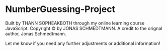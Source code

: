 # NumberGuessing-Project
Built by THANN SOPHEAKBOTH through my online learning course JavaScript. Copyright © by JONAS SCHMEDTMANN. A credit to the orignal author, Jonas Schmedtmann.

Let me know if you need any further adjustments or additional information!
